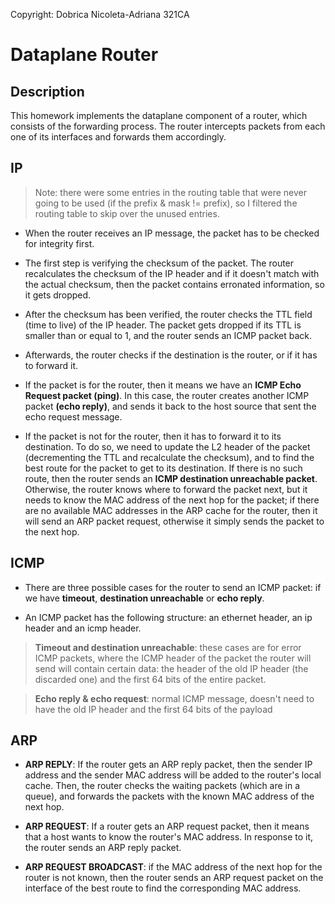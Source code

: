 Copyright: Dobrica Nicoleta-Adriana 321CA

# Dataplane Router

## Description

This homework implements the dataplane component of a router, which consists of the forwarding process. The router intercepts packets from each one of its interfaces and forwards them accordingly.

## IP

> Note: there were some entries in the routing table that were never going to
be used (if the prefix & mask != prefix), so I filtered the routing table to skip over the unused entries.

- When the router receives an IP message, the packet has to be checked for integrity first.

- The first step is verifying the checksum of the packet. The router recalculates the checksum of the IP header and if it doesn't match with the actual checksum, then the packet contains erronated information, so it gets dropped.


- After the checksum has been verified, the router checks the TTL field (time to live) of the IP header. The packet gets dropped if its TTL is smaller than or equal to 1, and the router sends an ICMP packet back.


- Afterwards, the router checks if the destination is the router, or if it has to forward it.


- If the packet is for the router, then it means we have an **ICMP Echo Request packet (ping)**. In this case, the router creates another ICMP packet **(echo reply)**, and sends it back to the host source that sent the echo request message.

- If the packet is not for the router, then it has to forward it to its destination. To do so, we need to update the L2 header of the packet (decrementing the TTL and recalculate the checksum), and to find the best route for the packet to get to its destination. If there is no such route, then the router sends an **ICMP destination unreachable packet**. Otherwise, the router knows where to forward the packet next, but it needs to know the MAC address of the next hop for the packet; if there are no available MAC addresses in the ARP cache for the router, then it will send an ARP packet request, otherwise it simply sends the packet to the next hop.


## ICMP

- There are three possible cases for the router to send an ICMP packet: if we have
**timeout**, **destination unreachable** or **echo reply**.

- An ICMP packet has the following structure: an ethernet header, an ip header and an icmp header.

> **Timeout and destination unreachable**: these cases are for error ICMP packets, where the ICMP header of the packet the router will send will contain certain data: the header of the old IP header (the discarded one) and the first 64 bits of the entire packet.

> **Echo reply & echo request**: normal ICMP message, doesn't need to have the old IP header and the first 64 bits of the payload

## ARP

- **ARP REPLY**: If the router gets an ARP reply packet, then the sender IP address and the sender MAC address will be added to the router's local cache. Then, the router checks the waiting packets (which are in a queue), and forwards the packets with the known MAC address of the next hop. 

- **ARP REQUEST**: If a router gets an ARP request packet, then it means that a host wants to know the router's MAC address. In response to it, the router sends an ARP reply packet.

- **ARP REQUEST BROADCAST**: if the MAC address of the next hop for the router is not known, then the router sends an ARP request packet on the interface of the best route to find the corresponding MAC address.